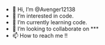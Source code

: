 - 👋 Hi, I’m @Avenger12138
- 👀 I’m interested in code.
- 🌱 I’m currently learning code.
- 💞️ I’m looking to collaborate on ***
- 📫 How to reach me !!

<!---
Avenger12138/Avenger12138 is a ✨ special ✨ repository because its `README.md` (this file) appears on your GitHub profile.
You can click the Preview link to take a look at your changes.
--->
